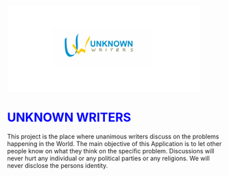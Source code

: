 
<img src="images/New_Logo.png" width="450" />
 <div style="color:blue;">
   <h1>UNKNOWN WRITERS</h1>
 </div> 
This project is the place where unanimous writers discuss on the problems happening in the World.
The main objective of this Application is to let other people know on what they think on the specific problem.
Discussions will never hurt any individual or any political parties or any religions.
We will never disclose the persons identity.
